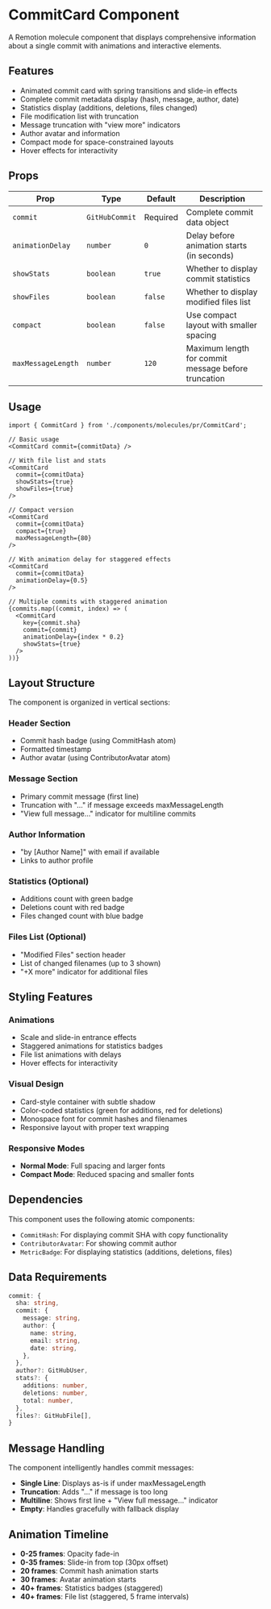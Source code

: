 # CommitCard Component

A Remotion molecule component that displays comprehensive information about a single commit with animations and interactive elements.

## Features

- Animated commit card with spring transitions and slide-in effects
- Complete commit metadata display (hash, message, author, date)
- Statistics display (additions, deletions, files changed)
- File modification list with truncation
- Message truncation with "view more" indicators
- Author avatar and information
- Compact mode for space-constrained layouts
- Hover effects for interactivity

## Props

| Prop | Type | Default | Description |
|------|------|---------|-------------|
| `commit` | `GitHubCommit` | Required | Complete commit data object |
| `animationDelay` | `number` | `0` | Delay before animation starts (in seconds) |
| `showStats` | `boolean` | `true` | Whether to display commit statistics |
| `showFiles` | `boolean` | `false` | Whether to display modified files list |
| `compact` | `boolean` | `false` | Use compact layout with smaller spacing |
| `maxMessageLength` | `number` | `120` | Maximum length for commit message before truncation |

## Usage

```tsx
import { CommitCard } from './components/molecules/pr/CommitCard';

// Basic usage
<CommitCard commit={commitData} />

// With file list and stats
<CommitCard 
  commit={commitData} 
  showStats={true}
  showFiles={true}
/>

// Compact version
<CommitCard 
  commit={commitData} 
  compact={true}
  maxMessageLength={80}
/>

// With animation delay for staggered effects
<CommitCard 
  commit={commitData} 
  animationDelay={0.5}
/>

// Multiple commits with staggered animation
{commits.map((commit, index) => (
  <CommitCard 
    key={commit.sha}
    commit={commit}
    animationDelay={index * 0.2}
    showStats={true}
  />
))}
```

## Layout Structure

The component is organized in vertical sections:

### Header Section
- Commit hash badge (using CommitHash atom)
- Formatted timestamp
- Author avatar (using ContributorAvatar atom)

### Message Section
- Primary commit message (first line)
- Truncation with "..." if message exceeds maxMessageLength
- "View full message..." indicator for multiline commits

### Author Information
- "by [Author Name]" with email if available
- Links to author profile

### Statistics (Optional)
- Additions count with green badge
- Deletions count with red badge  
- Files changed count with blue badge

### Files List (Optional)
- "Modified Files" section header
- List of changed filenames (up to 3 shown)
- "+X more" indicator for additional files

## Styling Features

### Animations
- Scale and slide-in entrance effects
- Staggered animations for statistics badges
- File list animations with delays
- Hover effects for interactivity

### Visual Design
- Card-style container with subtle shadow
- Color-coded statistics (green for additions, red for deletions)
- Monospace font for commit hashes and filenames
- Responsive layout with proper text wrapping

### Responsive Modes
- **Normal Mode**: Full spacing and larger fonts
- **Compact Mode**: Reduced spacing and smaller fonts

## Dependencies

This component uses the following atomic components:
- `CommitHash`: For displaying commit SHA with copy functionality
- `ContributorAvatar`: For showing commit author
- `MetricBadge`: For displaying statistics (additions, deletions, files)

## Data Requirements

```typescript
commit: {
  sha: string,
  commit: {
    message: string,
    author: {
      name: string,
      email: string,
      date: string,
    },
  },
  author?: GitHubUser,
  stats?: {
    additions: number,
    deletions: number,
    total: number,
  },
  files?: GitHubFile[],
}
```

## Message Handling

The component intelligently handles commit messages:

- **Single Line**: Displays as-is if under maxMessageLength
- **Truncation**: Adds "..." if message is too long
- **Multiline**: Shows first line + "View full message..." indicator
- **Empty**: Handles gracefully with fallback display

## Animation Timeline

- **0-25 frames**: Opacity fade-in
- **0-35 frames**: Slide-in from top (30px offset)
- **20 frames**: Commit hash animation starts
- **30 frames**: Avatar animation starts
- **40+ frames**: Statistics badges (staggered)
- **40+ frames**: File list (staggered, 5 frame intervals)